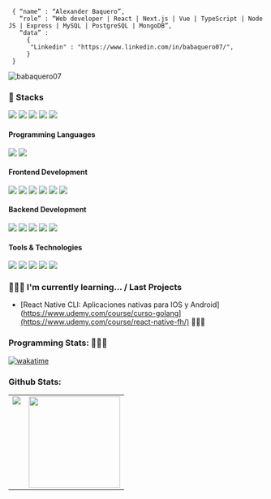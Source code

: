 <!--div style="text-align:center"><img src="./img/welcome.png" alt="background" style="width:70%; margin-left:auto; margin-right:auto; display: block; width:300px"/></div-->

```shell
 { “name” : “Alexander Baquero”,
   “role” : “Web developer | React | Next.js | Vue | TypeScript | Node JS | Express | MySQL | PostgreSQL | MongoDB”,
   “data” : 
     { 
      "Linkedin" : "https://www.linkedin.com/in/babaquero07/",
     }
 }
```

<p align="left"> <img src="https://komarev.com/ghpvc/?username=babaquero07&label=Profile%20views&color=0e75b6&style=flat" alt="babaquero07" /> </p>

<h3>
  🚀 Stacks
</h3> 
<p>
  <img src="https://img.shields.io/badge/MongoDB-white?style=for-the-badge&logo=mongodb&logoColor=4EA94B">
  <img src="https://img.shields.io/badge/Express.js-000000?style=for-the-badge&logo=express&logoColor=white">
  <img src="https://img.shields.io/badge/React-20232A?style=for-the-badge&logo=react&logoColor=61DAFB">
  <img src="https://img.shields.io/badge/Vue.js-35495E?style=for-the-badge&logo=vuedotjs&logoColor=4FC08D">
  <img src="https://img.shields.io/badge/Node.js-339933?style=for-the-badge&logo=nodedotjs&logoColor=white">
</p>
  
<h4>Programming Languages</h4>
<p>
  <img src="https://img.shields.io/badge/JavaScript-F7DF1E?style=for-the-badge&logo=javascript&logoColor=black">
  <img src="https://img.shields.io/badge/typescript-%23007ACC.svg?style=for-the-badge&logo=typescript&logoColor=white">
</p>
<h4>Frontend Development</h4>
<p>
  <img src="https://img.shields.io/badge/HTML5-E34F26?style=for-the-badge&logo=html5&logoColor=white">
  <img src="https://img.shields.io/badge/CSS3-1572B6?style=for-the-badge&logo=css3&logoColor=white">
 <img src="https://img.shields.io/badge/SASS-hotpink.svg?style=for-the-badge&logo=SASS&logoColor=white">
  <img src="https://img.shields.io/badge/React-20232A?style=for-the-badge&logo=react&logoColor=61DAFB">
  <img src="https://img.shields.io/badge/redux-%23593d88.svg?style=for-the-badge&logo=redux&logoColor=white">
 <img src="https://img.shields.io/badge/Vue.js-35495E?style=for-the-badge&logo=vuedotjs&logoColor=4FC08D">
</p>
<h4>Backend Development</h4>
<p>
  <img src="https://img.shields.io/badge/Node.js-339933?style=for-the-badge&logo=nodedotjs&logoColor=white">
  <img src="https://img.shields.io/badge/Express.js-000000?style=for-the-badge&logo=express&logoColor=white">
  <img src="https://img.shields.io/badge/MongoDB-white?style=for-the-badge&logo=mongodb&logoColor=4EA94B">
   <img src="https://img.shields.io/badge/Mongoose-00C58E?style=for-the-badge">
  <img src="https://img.shields.io/badge/Prisma-3982CE?style=for-the-badge&logo=Prisma&logoColor=white">
</p>
<h4>Tools & Technologies</h4>
<p>
  <img src="https://img.shields.io/badge/Git-F05032?style=for-the-badge&logo=git&logoColor=white">
  <img src="https://img.shields.io/badge/ESLint-4B3263?style=for-the-badge&logo=eslint&logoColor=white">
  <img src="https://img.shields.io/badge/Postman-FF6C37?style=for-the-badge&logo=Postman&logoColor=white">
  <img src="https://img.shields.io/badge/-Swagger-%23Clojure?style=for-the-badge&logo=swagger&logoColor=white">
  <img src="https://img.shields.io/badge/-jest-%23C21325?style=for-the-badge&logo=jest&logoColor=white">
</p>

### 👨🏼‍💻 I'm currently learning... / Last Projects

- [React Native CLI: Aplicaciones nativas para IOS y Android](https://www.udemy.com/course/curso-golang](https://www.udemy.com/course/react-native-fh/) 👨🏼‍💻

### Programming Stats: 👨🏼‍💻
[![wakatime](https://wakatime.com/badge/user/4b38f971-4c32-4313-a652-cd8a926b4f0f.svg)](https://wakatime.com/@4b38f971-4c32-4313-a652-cd8a926b4f0f)

### Github Stats:

<table>
  <tr>
    <td valign="top"><img src="https://github-readme-stats.vercel.app/api/top-langs/?username=babaquero07&theme=radical&card_width=450em)](https://github.com/babaquero07/babaquero07/github-readme-stats"/></td>
    <td valign="top"><img height="180em" src="https://github-readme-stats.vercel.app/api?username=babaquero07&show_icons=true&hide_border=true&&count_private=true&include_all_commits=true&theme=radical&hide_stars=false" /></td>
  </tr>
</table>
